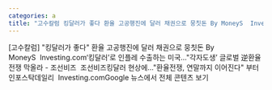 ```yaml
---
categories: a
title: "고수칼럼 킹달러가 좋다 환율 고공행진에 달러 채권으로 뭉칫돈 By MoneyS  Investingcom"
---
```

[고수칼럼] "킹달러가 좋다" 환율 고공행진에 달러 채권으로 뭉칫돈 By MoneyS&nbsp;&nbsp;Investing.com‘킹달러’로 인플레 수출하는 미국…"각자도생’ 글로벌 逆환율 전쟁 막올라 - 조선비즈&nbsp;&nbsp;조선비즈킹달러 현상에…"환율전쟁, 연말까지 이어진다" 부터 인포스탁데일리&nbsp;&nbsp;Investing.comGoogle 뉴스에서 전체 콘텐츠 보기